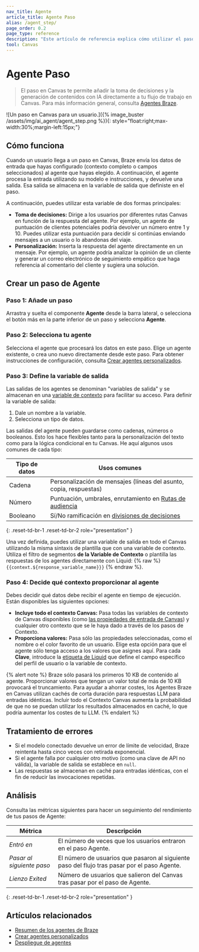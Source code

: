 ```yaml
---
nav_title: Agente
article_title: Agente Paso
alias: /agent_step/
page_order: 0.2
page_type: reference
description: "Este artículo de referencia explica cómo utilizar el paso en Canvas del Agente para generar contenido o tomar decisiones inteligentes en tiempo real."
tool: Canvas
---
```


# Agente Paso  

> El paso en Canvas te permite añadir la toma de decisiones y la generación de contenidos con IA directamente a tu flujo de trabajo en Canvas. Para más información general, consulta [Agentes Braze]({{site.baseurl}}/user_guide/brazeai/agents/). 

\![Un paso en Canvas para un usuario.]({% image_buster /assets/img/ai_agent/agent_step.png %}){: style="float:right;max-width:30%;margin-left:15px;"}

## Cómo funciona

Cuando un usuario llega a un paso en Canvas, Braze envía los datos de entrada que hayas configurado (contexto completo o campos seleccionados) al agente que hayas elegido. A continuación, el agente procesa la entrada utilizando su modelo e instrucciones, y devuelve una salida. Esa salida se almacena en la variable de salida que definiste en el paso.

A continuación, puedes utilizar esta variable de dos formas principales:

- **Toma de decisiones:** Dirige a los usuarios por diferentes rutas Canvas en función de la respuesta del agente. Por ejemplo, un agente de puntuación de clientes potenciales podría devolver un número entre 1 y 10. Puedes utilizar esta puntuación para decidir si continúas enviando mensajes a un usuario o lo abandonas del viaje.
- **Personalización:** Inserta la respuesta del agente directamente en un mensaje. Por ejemplo, un agente podría analizar la opinión de un cliente y generar un correo electrónico de seguimiento empático que haga referencia al comentario del cliente y sugiera una solución.

## Crear un paso de Agente

### Paso 1: Añade un paso

Arrastra y suelta el componente **Agente** desde la barra lateral, o selecciona el botón <i class="fas fa-plus-circle"></i> más en la parte inferior de un paso y selecciona **Agente**.  

### Paso 2: Selecciona tu agente  

Selecciona el agente que procesará los datos en este paso. Elige un agente existente, o crea uno nuevo directamente desde este paso. Para obtener instrucciones de configuración, consulta [Crear agentes personalizados]({{site.baseurl}}/user_guide/brazeai/agents/creating_agents/).

### Paso 3: Define la variable de salida

Las salidas de los agentes se denominan "variables de salida" y se almacenan en una [variable de contexto]({{site.baseurl}}/user_guide/engagement_tools/canvas/canvas_components/context/#context-variable-types) para facilitar su acceso. Para definir la variable de salida:

1. Dale un nombre a la variable.
2. Selecciona un tipo de datos. 

Las salidas del agente pueden guardarse como cadenas, números o booleanos. Esto los hace flexibles tanto para la personalización del texto como para la lógica condicional en tu Canvas. He aquí algunos usos comunes de cada tipo:

| Tipo de datos | Usos comunes |
| --- | --- |
| Cadena | Personalización de mensajes (líneas del asunto, copia, respuestas) |
| Número | Puntuación, umbrales, enrutamiento en [Rutas de audiencia]({{site.baseurl}}/user_guide/engagement_tools/canvas/canvas_components/audience_paths) |
| Booleano | Sí/No ramificación en [divisiones de decisiones]({{site.baseurl}}/user_guide/engagement_tools/canvas/canvas_components/decision_split) |
{: .reset-td-br-1 .reset-td-br-2 role="presentation" }

Una vez definida, puedes utilizar una variable de salida en todo el Canvas utilizando la misma sintaxis de plantilla que con una variable de contexto. Utiliza el filtro de segmentos **de la Variable de Contexto** o plantilla las respuestas de los agentes directamente con Liquid: {% raw %}`{{context.${response_variable_name}}}` {% endraw %}.

### Paso 4: Decide qué contexto proporcionar al agente  

Debes decidir qué datos debe recibir el agente en tiempo de ejecución. Están disponibles las siguientes opciones:  

- **Incluye todo el contexto Canvas:** Pasa todas las variables de contexto de Canvas disponibles (como [las propiedades de entrada de Canvas]({{site.baseurl}}/user_guide/engagement_tools/canvas/create_a_canvas/canvas_entry_properties_event_properties)) y cualquier otro contexto que se le haya dado a través de los pasos de Contexto.  
- **Proporciona valores:** Pasa sólo las propiedades seleccionadas, como el nombre o el color favorito de un usuario. Elige esta opción para que el agente sólo tenga acceso a los valores que asignes aquí. Para cada **Clave**, introduce la [etiqueta de Liquid]({{site.baseurl}}/user_guide/personalization_and_dynamic_content/liquid/supported_personalization_tags) que define el campo específico del perfil de usuario o la variable de contexto.  

{% alert note %}
Braze sólo pasará los primeros 10 KB de contenido al agente. Proporcionar valores que tengan un valor total de más de 10 KB provocará el truncamiento. Para ayudar a ahorrar costes, los Agentes Braze en Canvas utilizan cachés de corta duración para respuestas LLM para entradas idénticas. Incluir todo el Contexto Canvas aumenta la probabilidad de que no se puedan utilizar los resultados almacenados en caché, lo que podría aumentar los costes de tu LLM.
{% endalert %}

## Tratamiento de errores  

- Si el modelo conectado devuelve un error de límite de velocidad, Braze reintenta hasta cinco veces con retirada exponencial.  
- Si el agente falla por cualquier otro motivo (como una clave de API no válida), la variable de salida se establece en `null`.  
- Las respuestas se almacenan en caché para entradas idénticas, con el fin de reducir las invocaciones repetidas.  

## Análisis  

Consulta las métricas siguientes para hacer un seguimiento del rendimiento de tus pasos de Agente:  

| Métrica | Descripción |
| --- | --- |
| _Entró en_ | El número de veces que los usuarios entraron en el paso Agente. |
| _Pasar al siguiente paso_ | El número de usuarios que pasaron al siguiente paso del flujo tras pasar por el paso Agente. |
| _Lienzo Exited_ | Número de usuarios que salieron del Canvas tras pasar por el paso de Agente. |
{: .reset-td-br-1 .reset-td-br-2 role="presentation" }

## Artículos relacionados  

- [Resumen de los agentes de Braze]({{site.baseurl}}/user_guide/brazeai/agents/)  
- [Crear agentes personalizados]({{site.baseurl}}/user_guide/brazeai/agents/creating_agents/)  
- [Despliegue de agentes]({{site.baseurl}}/user_guide/brazeai/agents/deploying_agents/)  